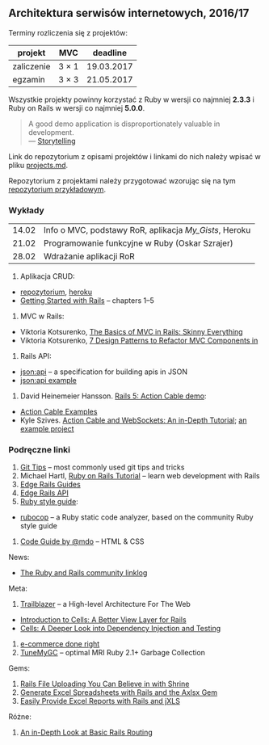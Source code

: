 ## Architektura serwisów internetowych, 2016/17

Terminy rozliczenia się z projektów:

| projekt    | MVC     |    deadline |
|------------|---------|-------------|
| zaliczenie | 3 × 1   | 19.03.2017  |
| egzamin    | 3 × 3   | 21.05.2017  |

Wszystkie projekty powinny korzystać z Ruby w wersji co najmniej **2.3.3**
i Ruby on Rails w wersji co najmniej **5.0.0**.

> A good demo application is disproportionately valuable in development.<br>
> — [Storytelling](http://en.wikipedia.org/wiki/Storytelling)

Link do repozytorium z opisami projektów i linkami do nich należy wpisać
w pliku [projects.md](projects.md).

Repozytorium z projektami należy przygotować wzorując się na
tym [repozytorium przykładowym](https://github.com/egzamin/projekty-asi).


### Wykłady

|    |    |
|----|----|
| 14.02 | Info o MVC, podstawy RoR, aplikacja _My_Gists_, Heroku |
| 21.02 | Programowanie funkcyjne w Ruby (Oskar Szrajer) |
| 28.02 | Wdrażanie aplikacji RoR |

1. Aplikacja CRUD:
  - [repozytorium](https://github.com/rails4/my_gists_5.0), [heroku](https://gists5.herokuapp.com)
  - [Getting Started with Rails](http://guides.rubyonrails.org/getting_started.html) – chapters 1–5
1. MVC w Rails:
  - Viktoria Kotsurenko, [The Basics of MVC in Rails: Skinny Everything](https://www.sitepoint.com/the-basics-of-mvc-in-rails-skinny-everything/)
  - Viktoria Kotsurenko, [7 Design Patterns to Refactor MVC Components in ](https://www.sitepoint.com/7-design-patterns-to-refactor-mvc-components-in-rails/)
1. Rails API:
  - [json:api](http://jsonapi.org) – a specification for building apis in JSON
  - [json:api example](https://github.com/rails4/jsonapi_borrowers_5.0)
1. David Heinemeier Hansson.
   [Rails 5: Action Cable demo](https://www.youtube.com/watch?v=n0WUjGkDFS0):
  - [Action Cable Examples](https://github.com/rails/actioncable-examples)
  - Kyle Szives. [Action Cable and WebSockets: An in-Depth Tutorial](http://www.sitepoint.com/action-cable-and-websockets-an-in-depth-tutorial/);
    [an example project](https://github.com/kylesziv/action-cable-house-example)


### Podręczne linki

1. [Git Tips](https://github.com/git-tips/tips) – most commonly used git tips and tricks
1. Michael Hartl,
   [Ruby on Rails Tutorial](https://www.railstutorial.org/book) –
   learn web development with Rails
1. [Edge Rails Guides](http://edgeguides.rubyonrails.org/)
1. [Edge Rails API](http://edgeapi.rubyonrails.org/)
1. [Ruby style guide](https://github.com/bbatsov/ruby-style-guide):
  - [rubocop](https://github.com/bbatsov/rubocop) – a Ruby static code analyzer,
    based on the community Ruby style guide
1. [Code Guide by @mdo](http://mdo.github.io/code-guide/) – HTML & CSS

News:

* [The Ruby and Rails community linklog](http://www.rubyflow.com)

Meta:

1. [Trailblazer](http://trailblazer.to) –
  a High-level Architecture For The Web
  - [Introduction to Cells: A Better View Layer for Rails](https://www.sitepoint.com/introduction-to-cells-a-better-view-layer-for-rails/)
  - [Cells: A Deeper Look into Dependency Injection and Testing](https://www.sitepoint.com/cells-a-deeper-look-into-dependency-injection-and-testing/)
1. [e-commerce done right](http://www.ror-e.com)
1. [TuneMyGC](https://tunemygc.com) – optimal MRI Ruby 2.1+ Garbage Collection

Gems:

1. [Rails File Uploading You Can Believe in with Shrine](http://www.sitepoint.com/rails-file-uploading-you-can-believe-in-with-shrine/)
1. [Generate Excel Spreadsheets with Rails and the Axlsx Gem](http://www.sitepoint.com/generate-excel-spreadsheets-rails-axlsx-gem/)
1. [Easily Provide Excel Reports with Rails and jXLS](https://www.sitepoint.com/easily-provide-excel-reports-with-rails-and-jxls/)

Różne:

1. [An in-Depth Look at Basic Rails Routing](https://www.sitepoint.com/an-in-depth-look-at-basic-rails-routing/)
